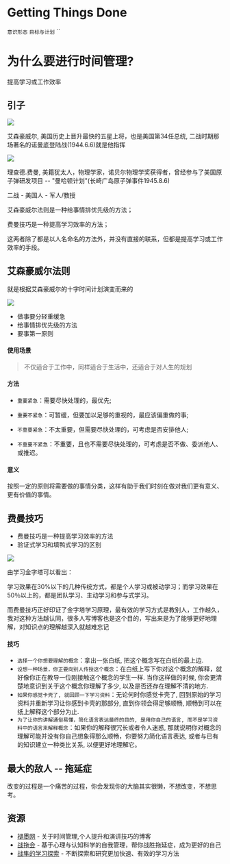 Getting Things Done
===
`意识形态` `目标与计划` ``
# 为什么要进行时间管理?
提高学习或工作效率


## 引子
![](http://gb.cri.cn/mmsource/images/2007/04/30/nz070430022.jpg)

艾森豪威尔, 美国历史上晋升最快的五星上将，也是美国第34任总统, 二战时期那场著名的诺曼底登陆战(1944.6.6)就是他指挥

![](http://imgtu.5011.net/uploads/content/20160708/4541671467958170.jpg)

理查德.费曼, 美籍犹太人，物理学家，诺贝尔物理学奖获得者，曾经参与了美国原子弹研发项目 -- "曼哈顿计划"(长崎广岛原子弹事件1945.8.6)

二战 - 美国人 - 军人/教授

艾森豪威尔法则是一种给事情排优先级的方法；

费曼技巧是一种提高学习效率的方法；

这两者除了都是以人名命名的方法外，并没有直接的联系，但都是提高学习或工作效率的手段。

## 艾森豪威尔法则
就是根据艾森豪威尔的十字时间计划演变而来的

![](https://gss1.bdstatic.com/9vo3dSag_xI4khGkpoWK1HF6hhy/baike/c0%3Dbaike116%2C5%2C5%2C116%2C38/sign=f3569340ebc4b7452099bf44ae957572/267f9e2f07082838e633c97db899a9014c08f199.jpg)

* 做事要分轻重缓急
* 给事情排优先级的方法
* 要事第一原则

#### 使用场景
> 不仅适合于工作中，同样适合于生活中，还适合于对人生的规划

#### 方法

* `重要紧急`：需要尽快处理的，最优先;

* `重要不紧急`：可暂缓，但要加以足够的重视的，最应该偏重做的事;

* `不重要紧急`：不太重要，但需要尽快处理的，可考虑是否安排他人;

* `不重要不紧急`：不重要，且也不需要尽快处理的，可考虑是否不做、委派他人、或推迟。

#### 意义
按照一定的原则将需要做的事情分类，这样有助于我们时刻在做对我们更有意义、更有价值的事情。


## 费曼技巧
* 费曼技巧是一种提高学习效率的方法
* 验证式学习和填鸭式学习的区别

![](http://www.onesmart.org/images/xuep1.jpg)

由学习金字塔可以看出：

学习效果在30%以下的几种传统方式，都是个人学习或被动学习；而学习效果在50％以上的，都是团队学习、主动学习和参与式学习。


而费曼技巧正好印证了金字塔学习原理，最有效的学习方式是教别人，工作越久，我对这种方法越认同，很多人写博客也是这个目的，写出来是为了能够更好地理解，对知识点的理解越深入就越难忘记

#### 技巧
* `选择一个你想要理解的概念`：拿出一张白纸, 把这个概念写在白纸的最上边.
* `设想一种场景，你正要向别人传授这个概念`：在白纸上写下你对这个概念的解释，就好像你正在教导一位刚接触这个概念的学生一样. 当你这样做的时候, 你会更清楚地意识到关于这个概念你理解了多少, 以及是否还存在理解不清的地方.
* `如果你感觉卡壳了, 就回顾一下学习资料`：无论何时你感觉卡壳了, 回到原始的学习资料并重新学习让你感到卡壳的那部分, 直到你领会得足够顺畅, 顺畅到可以在纸上解释这个部分为止.
* `为了让你的讲解通俗易懂，简化语言表达最终的目的, 是用你自己的语言, 而不是学习资料中的语言来解释概念`：如果你的解释很冗长或者令人迷惑, 那就说明你对概念的理解可能并没有你自己想象得那么顺畅，你要努力简化语言表达, 或者与已有的知识建立一种类比关系, 以便更好地理解它。



## 最大的敌人 -- 拖延症
改变的过程是一个痛苦的过程，你会发现你的大脑其实很懒，不想改变，不想思考。


## 资源
* [褪墨网](http://www.mifengtd.cn/) - 关于时间管理,个人提升和演讲技巧的博客
* [战拖会](http://www.zhantuo.com/) - 基于心理与认知科学的自我管理，帮你战胜拖延症，成为更好的自己
* [战隼的学习探索](http://www.read.org.cn/) - 不断探索和研究更加快速、有效的学习方法
